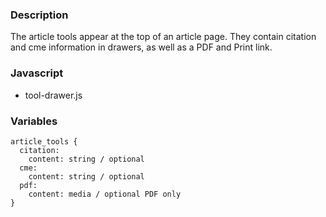 ### Description
The article tools appear at the top of an article page. They contain citation and cme information in drawers, as well as a PDF and Print link.

### Javascript
* tool-drawer.js

### Variables
~~~
article_tools {
  citation:
    content: string / optional
  cme:
    content: string / optional
  pdf:
    content: media / optional PDF only
}

~~~
